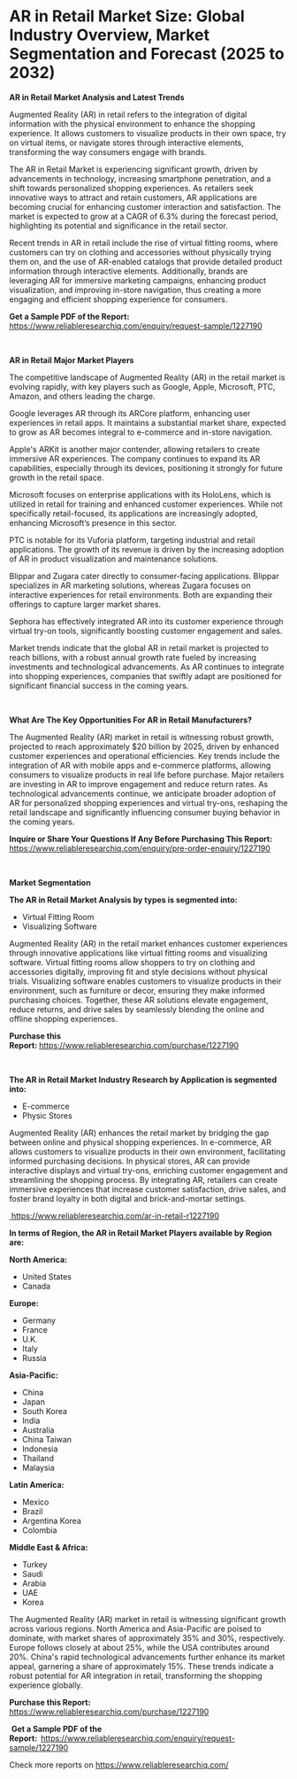 <p><h1>AR in Retail Market Size: Global Industry Overview, Market Segmentation and Forecast (2025 to 2032)</h1></p><p><strong>AR in Retail Market Analysis and Latest Trends</strong></p>
<p><p>Augmented Reality (AR) in retail refers to the integration of digital information with the physical environment to enhance the shopping experience. It allows customers to visualize products in their own space, try on virtual items, or navigate stores through interactive elements, transforming the way consumers engage with brands.</p><p>The AR in Retail Market is experiencing significant growth, driven by advancements in technology, increasing smartphone penetration, and a shift towards personalized shopping experiences. As retailers seek innovative ways to attract and retain customers, AR applications are becoming crucial for enhancing customer interaction and satisfaction. The market is expected to grow at a CAGR of 6.3% during the forecast period, highlighting its potential and significance in the retail sector.</p><p>Recent trends in AR in retail include the rise of virtual fitting rooms, where customers can try on clothing and accessories without physically trying them on, and the use of AR-enabled catalogs that provide detailed product information through interactive elements. Additionally, brands are leveraging AR for immersive marketing campaigns, enhancing product visualization, and improving in-store navigation, thus creating a more engaging and efficient shopping experience for consumers.</p></p>
<p><strong>Get a Sample PDF of the Report:&nbsp;</strong> <a href="https://www.reliableresearchiq.com/enquiry/request-sample/1227190?utm_campaign=2319&utm_medium=2&utm_source=Github&utm_content=ia&utm_term=09032025&utm_id=ar-in-retail">https://www.reliableresearchiq.com/enquiry/request-sample/1227190</a></p>
<p>&nbsp;</p>
<p><strong>AR in Retail Major Market Players</strong></p>
<p><p>The competitive landscape of Augmented Reality (AR) in the retail market is evolving rapidly, with key players such as Google, Apple, Microsoft, PTC, Amazon, and others leading the charge. </p><p>Google leverages AR through its ARCore platform, enhancing user experiences in retail apps. It maintains a substantial market share, expected to grow as AR becomes integral to e-commerce and in-store navigation. </p><p>Apple's ARKit is another major contender, allowing retailers to create immersive AR experiences. The company continues to expand its AR capabilities, especially through its devices, positioning it strongly for future growth in the retail space.</p><p>Microsoft focuses on enterprise applications with its HoloLens, which is utilized in retail for training and enhanced customer experiences. While not specifically retail-focused, its applications are increasingly adopted, enhancing Microsoft’s presence in this sector.</p><p>PTC is notable for its Vuforia platform, targeting industrial and retail applications. The growth of its revenue is driven by the increasing adoption of AR in product visualization and maintenance solutions.</p><p>Blippar and Zugara cater directly to consumer-facing applications. Blippar specializes in AR marketing solutions, whereas Zugara focuses on interactive experiences for retail environments. Both are expanding their offerings to capture larger market shares.</p><p>Sephora has effectively integrated AR into its customer experience through virtual try-on tools, significantly boosting customer engagement and sales.</p><p>Market trends indicate that the global AR in retail market is projected to reach billions, with a robust annual growth rate fueled by increasing investments and technological advancements. As AR continues to integrate into shopping experiences, companies that swiftly adapt are positioned for significant financial success in the coming years.</p></p>
<p>&nbsp;</p>
<p><strong>What Are The Key Opportunities For AR in Retail Manufacturers?</strong></p>
<p><p>The Augmented Reality (AR) market in retail is witnessing robust growth, projected to reach approximately $20 billion by 2025, driven by enhanced customer experiences and operational efficiencies. Key trends include the integration of AR with mobile apps and e-commerce platforms, allowing consumers to visualize products in real life before purchase. Major retailers are investing in AR to improve engagement and reduce return rates. As technological advancements continue, we anticipate broader adoption of AR for personalized shopping experiences and virtual try-ons, reshaping the retail landscape and significantly influencing consumer buying behavior in the coming years.</p></p>
<p><strong>Inquire or Share Your Questions If Any Before Purchasing This Report:</strong> <a href="https://www.reliableresearchiq.com/enquiry/pre-order-enquiry/1227190?utm_campaign=2319&utm_medium=2&utm_source=Github&utm_content=ia&utm_term=09032025&utm_id=ar-in-retail">https://www.reliableresearchiq.com/enquiry/pre-order-enquiry/1227190</a></p>
<p>&nbsp;</p>
<p><strong>Market Segmentation</strong></p>
<p><strong>The AR in Retail Market Analysis by types is segmented into:</strong></p>
<p><ul><li>Virtual Fitting Room</li><li>Visualizing Software</li></ul></p>
<p><p>Augmented Reality (AR) in the retail market enhances customer experiences through innovative applications like virtual fitting rooms and visualizing software. Virtual fitting rooms allow shoppers to try on clothing and accessories digitally, improving fit and style decisions without physical trials. Visualizing software enables customers to visualize products in their environment, such as furniture or decor, ensuring they make informed purchasing choices. Together, these AR solutions elevate engagement, reduce returns, and drive sales by seamlessly blending the online and offline shopping experiences.</p></p>
<p><strong>Purchase this Report:&nbsp;</strong><a href="https://www.reliableresearchiq.com/purchase/1227190?utm_campaign=2319&utm_medium=2&utm_source=Github&utm_content=ia&utm_term=09032025&utm_id=ar-in-retail">https://www.reliableresearchiq.com/purchase/1227190</a></p>
<p>&nbsp;</p>
<p><strong>The AR in Retail Market Industry Research by Application is segmented into:</strong></p>
<p><ul><li>E-commerce</li><li>Physic Stores</li></ul></p>
<p><p>Augmented Reality (AR) enhances the retail market by bridging the gap between online and physical shopping experiences. In e-commerce, AR allows customers to visualize products in their own environment, facilitating informed purchasing decisions. In physical stores, AR can provide interactive displays and virtual try-ons, enriching customer engagement and streamlining the shopping process. By integrating AR, retailers can create immersive experiences that increase customer satisfaction, drive sales, and foster brand loyalty in both digital and brick-and-mortar settings.</p></p>
<p><a href="https://www.reliableresearchiq.com/ar-in-retail-r1227190?utm_campaign=2319&utm_medium=2&utm_source=Github&utm_content=ia&utm_term=09032025&utm_id=ar-in-retail">&nbsp;https://www.reliableresearchiq.com/ar-in-retail-r1227190</a></p>
<p><strong>In terms of Region, the AR in Retail Market Players available by Region are:</strong></p>
<p>
    <p> <strong> North America: </strong>
        <ul>
            <li>United States</li>
            <li>Canada</li>
        </ul>
        </p> 
    <p> <strong> Europe: </strong>
        <ul>
            <li>Germany</li>
            <li>France</li>
            <li>U.K.</li>
            <li>Italy</li>
            <li>Russia</li>
        </ul>
        </p> 
    <p> <strong> Asia-Pacific: </strong>
        <ul>
            <li>China</li>
            <li>Japan</li>
            <li>South Korea</li>
            <li>India</li>
            <li>Australia</li>
            <li>China Taiwan</li>
            <li>Indonesia</li>
            <li>Thailand</li>
            <li>Malaysia</li>
        </ul>
        </p> 
    <p> <strong> Latin America: </strong>
        <ul>
            <li>Mexico</li>
            <li>Brazil</li>
            <li>Argentina Korea</li>
            <li>Colombia</li>
        </ul>
        </p> 
    <p> <strong> Middle East & Africa: </strong>
        <ul>
            <li>Turkey</li>
            <li>Saudi</li>
            <li>Arabia</li>
            <li>UAE</li>
            <li>Korea</li>
        </ul>
    </p>
    </p>
<p><p>The Augmented Reality (AR) market in retail is witnessing significant growth across various regions. North America and Asia-Pacific are poised to dominate, with market shares of approximately 35% and 30%, respectively. Europe follows closely at about 25%, while the USA contributes around 20%. China's rapid technological advancements further enhance its market appeal, garnering a share of approximately 15%. These trends indicate a robust potential for AR integration in retail, transforming the shopping experience globally.</p></p>
<p><strong>Purchase this Report: </strong><a href="https://www.reliableresearchiq.com/purchase/1227190?utm_campaign=2319&utm_medium=2&utm_source=Github&utm_content=ia&utm_term=09032025&utm_id=ar-in-retail">https://www.reliableresearchiq.com/purchase/1227190</a></p>
<p>&nbsp;<strong>Get a Sample PDF of the Report:&nbsp;&nbsp;</strong><a href="https://www.reliableresearchiq.com/enquiry/request-sample/1227190?utm_campaign=2319&utm_medium=2&utm_source=Github&utm_content=ia&utm_term=09032025&utm_id=ar-in-retail">https://www.reliableresearchiq.com/enquiry/request-sample/1227190</a></p>
<p><strong></strong></p>
<p>Check more reports on <a href="https://www.reliableresearchiq.com/?utm_campaign=2319&utm_medium=2&utm_source=Github&utm_content=ia&utm_term=09032025&utm_id=ar-in-retail">https://www.reliableresearchiq.com/</a></p>